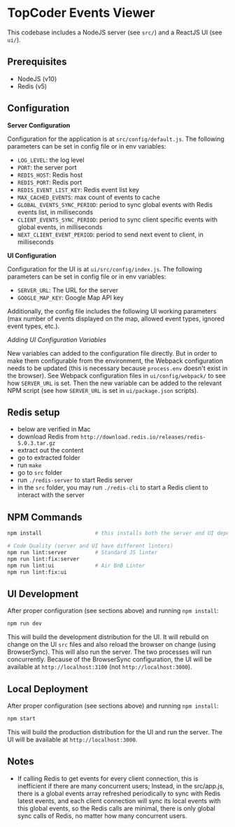 # TopCoder Events Viewer

This codebase includes a NodeJS server (see `src/`) and a ReactJS UI (see `ui/`).

## Prerequisites

- NodeJS (v10)
- Redis (v5)


## Configuration

**Server Configuration**

Configuration for the application is at `src/config/default.js`.
The following parameters can be set in config file or in env variables:

- `LOG_LEVEL`: the log level
- `PORT`: the server port
- `REDIS_HOST`: Redis host
- `REDIS_PORT`: Redis port
- `REDIS_EVENT_LIST_KEY`: Redis event list key
- `MAX_CACHED_EVENTS`: max count of events to cache
- `GLOBAL_EVENTS_SYNC_PERIOD`: period to sync global events with Redis events list, in milliseconds
- `CLIENT_EVENTS_SYNC_PERIOD`: period to sync client specific events with global events, in milliseconds
- `NEXT_CLIENT_EVENT_PERIOD`: period to send next event to client, in milliseconds

**UI Configuration**

Configuration for the UI is at `ui/src/config/index.js`.
The following parameters can be set in config file or in env variables:

- `SERVER_URL`: The URL for the server
- `GOOGLE_MAP_KEY`: Google Map API key

Additionally, the config file includes the following UI working parameters (max number of events displayed on the map, allowed event types, ignored event types, etc.).

*Adding UI Configuration Variables*

New variables can added to the configuration file directly. But in order to make them configurable from the environment, the Webpack configuration needs to be updated (this is necessary because `process.env` doesn't exist in the browser). See Webpack configuration files in `ui/config/webpack/` to see how `SERVER_URL` is set. 
Then the new variable can be added to the relevant NPM script (see how `SERVER_URL` is set in `ui/package.json` scripts).


## Redis setup

- below are verified in Mac
- download Redis from `http://download.redis.io/releases/redis-5.0.3.tar.gz`
- extract out the content
- go to extracted folder
- run `make`
- go to `src` folder
- run `./redis-server` to start Redis server
- in the `src` folder, you may run `./redis-cli` to start a Redis client to interact with the server


## NPM Commands

```bash
npm install					# this installs both the server and UI dependencies

# Code Quality (server and UI have different linters)
npm run lint:server 		# Standard JS linter
npm run lint:fix:server
npm run lint:ui 			# Air BnB Linter
npm run lint:fix:ui
```

## UI Development

After proper configuration (see sections above) and running `npm install`: 

```bash
npm run dev
```

This will build the development distribution for the UI. It will rebuild on change on the UI `src` files and also reload the browser on change (using BrowserSync). 
This will also run the server. The two processes will run concurrently.
Because of the BrowserSync configuration, the UI will be available at `http://localhost:3100` (not `http://localhost:3000`).


## Local Deployment

After proper configuration (see sections above) and running `npm install`: 

```bash
npm start
```

This will build the production distribution for the UI and run the server. The UI will be available at `http://localhost:3000`.


## Notes

- If calling Redis to get events for every client connection, this is inefficient if there are many concurrent users;
  Instead, in the src/app.js, there is a global events array refreshed periodically to sync with Redis latest events,
  and each client connection will sync its local events with this global events,
  so the Redis calls are minimal, there is only global sync calls of Redis, no matter how many concurrent users.
